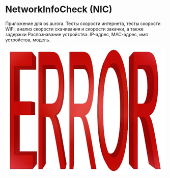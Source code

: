 # NetworkInfoCheck (NIC)

Приложение для os aurora.
Тесты скорости интернета, тесты скорости WiFi, анализ скорости скачивания и скорости закачки, а также задержки
Распознавание устройства: IP-адрес, MAC-адрес, имя устройства, модель.

![Logotype](./docs/TestLogo.jpeg)
